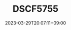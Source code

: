 ---
title: "DSCF5755"
date: 2023-03-29T20:07:11+09:00
tags: ["japan", "tokyo", "naka_meguro", "sakura", "trees", "urban_scenery", "people", "umbrellas", "nightlife"]
location: "中目黒、東京 (Naka Meguro, Tōkyō)"
imageUrl: "https://files.yfxu.net/DSCF5755_2093922588f6df5ce9ce09135f0c18d5.jpg"
width: 2870
height: 4310
---